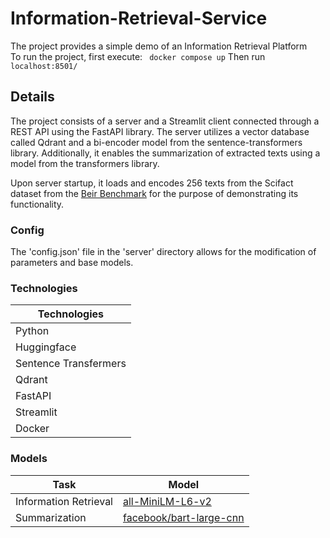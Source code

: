 # Information-Retrieval-Service

The project provides a simple demo of an Information Retrieval Platform
<br>
To run the project, first execute:
``` docker compose up```
Then run
``` localhost:8501/ ```

## Details

The project consists of a server and a Streamlit client connected through a REST API using the FastAPI library. The server utilizes a vector database called Qdrant and a bi-encoder model from the sentence-transformers library. Additionally, it enables the summarization of extracted texts using a model from the transformers library. <br>

Upon server startup, it loads and encodes 256 texts from the Scifact dataset from the [Beir Benchmark](!https://github.com/beir-cellar/beir) for the purpose of demonstrating its functionality.

### Config

The 'config.json' file in the 'server' directory allows for the modification of parameters and base models.

### Technologies 

| Technologies |
|------------------|
| Python   |
| Huggingface  |
| Sentence Transfermers  |
| Qdrant |
| FastAPI |
| Streamlit | 
| Docker | 

### Models

| Task | Model |
|------------------|------------------|
| Information Retrieval | [all-MiniLM-L6-v2](!https://www.sbert.net/docs/pretrained_models.html) |
| Summarization | [facebook/bart-large-cnn](!https://huggingface.co/facebook/bart-large-cnn) |